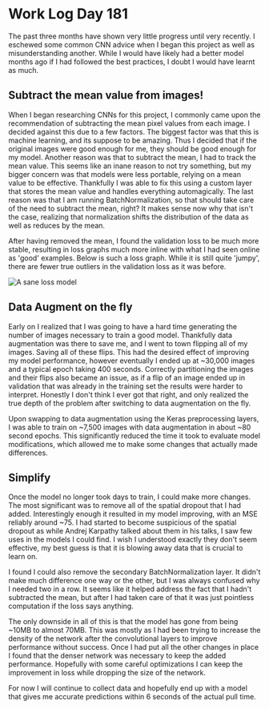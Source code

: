 # Work Log Day 181

The past three months have shown very little progress until very recently. I eschewed some common CNN advice when I began this project as well as misunderstanding another. While I would have likely had a better model months ago if I had followed the best practices, I doubt I would have learnt as much.

## Subtract the mean value from images!

When I began researching CNNs for this project, I commonly came upon the recommendation of subtracting the mean pixel values from each image. I decided against this due to a few factors. The biggest factor was that this is machine learning, and its suppose to be amazing. Thus I decided that if the original images were good enough for me, they should be good enough for my model. Another reason was that to subtract the mean, I had to track the mean value. This seems like an inane reason to not try something, but my bigger concern was that models were less portable, relying on a mean value to be effective. Thankfully I was able to fix this using a custom layer that stores the mean value and handles everything automagically. The last reason was that I am running BatchNormalization, so that should take care of the need to subtract the mean, right? It makes sense now why that isn't the case, realizing that normalization shifts the distribution of the data as well as reduces by the mean. 

After having removed the mean, I found the validation loss to be much more stable, resulting in loss graphs much more inline with what I had seen online as 'good' examples. Below is such a loss graph. While it is still quite 'jumpy', there are fewer true outliers in the validation loss as it was before. 

![A sane loss model]({{site.url}}/optpresso/blog/img/builtin-norm_loss_graph.png)

## Data Augment on the fly

Early on I realized that I was going to have a hard time generating the number of images necessary to train a good model. Thankfully data augmentation was there to save me, and I went to town flipping all of my images. Saving all of these flips. This had the desired effect of improving my model performance, however eventually I ended up at \~30,000 images and a typical epoch taking 400 seconds. Correctly partitioning the images and their flips also became an issue, as if a flip of an image ended up in validation that was already in the training set the results were harder to interpret. Honestly I don't think I ever got that right, and only realized the true depth of the problem after switching to data augmentation on the fly.

Upon swapping to data augmentation using the Keras preprocessing layers, I was able to train on \~7,500 images with data augmentation in about \~80 second epochs. This significantly reduced the time it took to evaluate model modifications, which allowed me to make some changes that actually made differences.

## Simplify

Once the model no longer took days to train, I could make more changes. The most significant was to remove all of the spatial dropout that I had added. Interestingly enough it resulted in my model improving, with an MSE reliably around \~75. I had started to become suspicious of the spatial dropout as while Andrej Karpathy talked about them in his talks, I saw few uses in the models I could find. I wish I understood exactly they don't seem effective, my best guess is that it is blowing away data that is crucial to learn on.  

I found I could also remove the secondary BatchNormalization layer. It didn't make much difference one way or the other, but I was always confused why I needed two in a row. It seems like it helped address the fact that I hadn't subtracted the mean, but after I had taken care of that it was just pointless computation if the loss says anything.

The only downside in all of this is that the model has gone from being \~10MB to almost 70MB. This was mostly as I had been trying to increase the density of the network after the convolutional layers to improve performance without success. Once I had put all the other changes in place I found that the denser network was necessary to keep the added performance. Hopefully with some careful optimizations I can keep the improvement in loss while dropping the size of the network.

For now I will continue to collect data and hopefully end up with a model that gives me accurate predictions within 6 seconds of the actual pull time.
